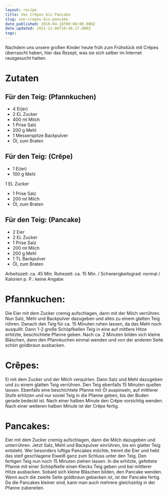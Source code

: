 ```yaml
---
layout: recipe
title: Von Crêpes bis Pancake
slug: von-crepes-bis-pancake
date_published: 2019-04-18T00:00:00.000Z
date_updated: 2021-12-06T10:46:17.000Z
tags: 
---
```


Nachdem uns unsere großen Kinder heute früh zum Frühstück mit Crêpes überrascht haben, hier das Rezept, was sie sich selber im Internet rausgesucht hatten.

# Zutaten

## Für den Teig: (Pfannkuchen)

- 4 	Ei(er)
- 2 EL	Zucker
- 400 ml	Milch
- 1 Prise Salz
- 200 g Mehl
- 1 Messerspitze Backpulver
- Öl, zum Braten

## Für den Teig: (Crêpe)

- 1 Ei(er)
- 100 g	Mehl

1 EL	Zucker
- 1 Prise Salz
- 200 ml Milch
- Öl, zum Braten

## Für den Teig: (Pancake)

- 2 Eier
- 2 EL Zucker
- 1 Prise Salz
- 200 ml Milch
- 200 g Mehl
- 1 TL Backpulver
- Öl, zum Braten

Arbeitszeit: ca. 45 Min. Ruhezeit: ca. 15 Min. / Schwierigkeitsgrad: normal / Kalorien p. P.: keine Angabe

# Pfannkuchen:

Die Eier mit dem Zucker cremig aufschlagen, dann mit der Milch verrühren. Nun Salz, Mehl und Backpulver dazugeben und alles zu einem glatten Teig rühren. Danach den Teig für ca. 15 Minuten ruhen lassen, da das Mehl noch ausquillt. Dann 1-2 große Schöpfkellen Teig in eine auf mittlere Hitze erhitzte, beschichtete Pfanne geben. Nach ca. 2 Minuten bilden sich kleine Bläschen, dann den Pfannkuchen einmal wenden und von der anderen Seite schön goldbraun ausbacken.

# Crêpes:

Ei mit dem Zucker und der Milch verquirlen. Dann Salz und Mehl dazugeben und zu einem glatten Teig verrühren. Den Teig ebenfalls 15 Minuten quellen lassen. Ebenfalls eine beschichtete Pfanne mit Öl auspinseln, auf mittlerer Stufe erhitzen und nur soviel Teig in die Pfanne geben, bis der Boden gerade bedeckt ist. Nach einer halben Minute den Crêpe vorsichtig wenden. Nach einer weiteren halben Minute ist der Crêpe fertig.

# Pancakes:

Eier mit dem Zucker cremig aufschlagen, dann die Milch dazugeben und unterrühren. Jetzt Salz, Mehl und Backpulver einrühren, bis ein glatter Teig entsteht. Wer besonders luftige Pancakes möchte, trennt die Eier und hebt das steif geschlagene Eiweiß ganz zum Schluss unter den Teig. Den fertigen Teig nun noch 15 Minuten ziehen lassen. In die erhitzte, gefettete Pfanne mit einer Schöpfkelle einen Klecks Teig geben und bei mittlerer Hitze ausbacken. Sobald sich kleine Bläschen bilden, den Pancake wenden. Wenn auch die zweite Seite goldbraun gebacken ist, ist der Pancake fertig. Da die Pancakes kleiner sind, kann man auch mehrere gleichzeitig in der Pfanne zubereiten.
